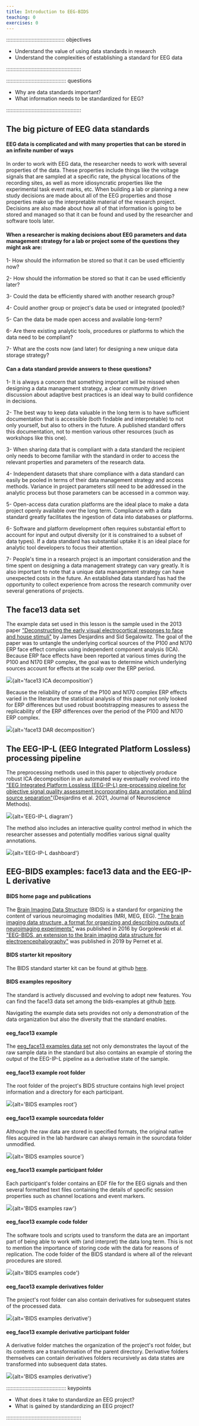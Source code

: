 ```yaml
---
title: Introduction to EEG-BIDS
teaching: 0
exercises: 0
---
```


::::::::::::::::::::::::::::::::::::::: objectives

- Understand the value of using data standards in research
- Understand the complexities of establishing a standard for EEG data

::::::::::::::::::::::::::::::::::::::::::::::::::

:::::::::::::::::::::::::::::::::::::::: questions

- Why are data standards important?
- What information needs to be standardized for EEG?

::::::::::::::::::::::::::::::::::::::::::::::::::

## The big picture of EEG data standards

#### **EEG data is complicated and with many properties that can be stored in an infinite number of ways**

In order to work with EEG data, the researcher needs to work with several properties of the data. These properties include things like the voltage signals that are sampled at a specific rate, the physical locations of the recording sites, as well as more idiosyncratic properties like the experimental task event marks, etc. When building a lab or planning a new study decisions are made about all of the EEG properties and those properties make up the interpretable material of the research project. Decisions are also made about how all of that information is going to be stored and managed so that it can be found and used by the researcher and software tools later.

#### **When a researcher is making decisions about EEG parameters and data management strategy for a lab or project some of the questions they might ask are:**

1- How should the information be stored so that it can be used efficiently now?

2- How should the information be stored so that it can be used efficiently later?

3- Could the data be efficiently shared with another research group?

4- Could another group or project's data be used or integrated (pooled)?

5- Can the data be made open access and available long-term?

6- Are there existing analytic tools, procedures or platforms to which the data need to be compliant?

7- What are the costs now (and later) for designing a new unique data storage strategy?

#### **Can a data standard provide answers to these questions?**

1- It is always a concern that something important will be missed when designing a data management strategy, a clear community driven discussion about adaptive best practices is an ideal way to build confidence in decisions.

2- The best way to keep data valuable in the long term is to have sufficient documentation that is accessible (both findable and interpretable) to not only yourself, but also to others in the future. A published standard offers this documentation, not to mention various other resources (such as workshops like this one).

3- When sharing data that is compliant with a data standard the recipient only needs to become familiar with the standard in order to access the relevant properties and parameters of the research data.

4- Independent datasets that share compliance with a data standard can easily be pooled in terms of their data management strategy and access methods. Variance in project parameters still need to be addressed in the analytic process but those parameters can be accessed in a common way.

5- Open-access data curation platforms are the ideal place to make a data project openly available over the long term. Compliance with a data standard greatly facilitates the ingestion of data into databases or platforms.

6- Software and platform development often requires substantial effort to account for input and output diversity (or it is constrained to a subset of data types). If a data standard has substantial uptake it is an ideal place for analytic tool developers to focus their attention.

7- People's time in a research project is an important consideration and the time spent on designing a data management strategy can vary greatly. It is also important to note that a unique data management strategy can have unexpected costs in the future. An established data standard has had the opportunity to collect experience from across the research community over several generations of projects.

## **The face13 data set**

The example data set used in this lesson is the sample used in the 2013 paper ["Deconstructing the early visual electrocortical responses to face and house stimuli"](https://jov.arvojournals.org/article.aspx?articleid=2121634) by James Desjardins and Sid Segalowitz. The goal of the paper was to untangle the underlying cortical sources of the P100 and N170 ERP face effect complex using independent component analysis (ICA). Because ERP face effects have been reported at various times during the P100 and N170 ERP complex, the goal was to determine which underlying sources account for effects at the scalp over the ERP period.

![](fig/SDC_EEG_face13_ICA.png){alt='face13 ICA decomposition'}

Because the reliability of some of the P100 and N170 complex ERP effects varied in the literature the statistical analysis of this paper not only looked for ERP differences but used robust bootstrapping measures to assess the replicability of the ERP differences over the period of the P100 and N170 ERP complex.

![](fig/SDC_EEG_face13_DAR.png){alt='face13 DAR decomposition'}

## **The EEG-IP-L (EEG Integrated Platform Lossless) processing pipeline**

The preprocessing methods used in this paper to objectively produce robust ICA decomposition in an automated way eventually evolved into the ["EEG Integrated Platform Lossless (EEG-IP-L) pre-processing pipeline for objective signal quality assessment incorporating data annotation and blind source separation"](https://www.sciencedirect.com/science/article/pii/S0165027020303848)(Desjardins et al. 2021, Journal of Neuroscience Methods).

![](fig/SDC_EEG-IP-L_diag.png){alt='EEG-IP-L diagram'}

The method also includes an interactive quality control method in which the researcher assesses and potentially modifies various signal quality annotations.

![](fig/SDC_EEG-IP-L_dash.png){alt='EEG-IP-L dashboard'}

## **EEG-BIDS examples: face13 data and the EEG-IP-L derivative**

#### **BIDS home page and publications**

The [Brain Imaging Data Structure](https://bids.neuroimaging.io/) (BIDS) is a standard for organizing the content of various neuroimaging modalities (MRI, MEG, EEG). ["The brain imaging data structure, a format for organizing and describing outputs of neuroimaging experiments"](https://www.nature.com/articles/sdata201644) was published in 2016 by Gorgolewski et al. ["EEG-BIDS, an extension to the brain imaging data structure for electroencephalography"](https://www.nature.com/articles/s41597-019-0104-8) was published in 2019 by Pernet et al.

#### **BIDS starter kit repository**

The BIDS standard starter kit can be found at github [here](https://github.com/bids-standard/bids-starter-kit).

#### **BIDS examples repository**

The standard is actively discussed and evolving to adopt new features. You can find the face13 data set among the bids-examples at github [here](https://github.com/bids-standard/bids-examples).

Navigating the example data sets provides not only a demonstration of the data organization but also the diversity that the standard enables.

#### **eeg\_face13 example**

The [eeg\_face13 examples data set](https://github.com/bids-standard/bids-examples/tree/bep021_ephys_derivatives/eeg_face13) not only demonstrates the layout of the raw sample data in the standard but also contains an example of storing the output of the EEG-IP-L pipeline as a derivative state of the sample.

#### **eeg\_face13 example root folder**

The root folder of the project's BIDS structure contains high level project information and a directory for each participant.

![](fig/SDC_EEG_BIDS_example.png){alt='BIDS examples root'}

#### **eeg\_face13 example sourcedata folder**

Although the raw data are stored in specified formats, the original native files acquired in the lab hardware can always remain in the sourcdata folder unmodified.

![](fig/SDC_BIDS_example_sourcedata.png){alt='BIDS examples source'}

#### **eeg\_face13 example participant folder**

Each participant's folder contains an EDF file for the EEG signals and then several formatted text files containing the details of specific session properties such as channel locations and event markers.

![](fig/SDC_BIDS_example_raw_data.png){alt='BIDS examples raw'}

#### **eeg\_face13 example code folder**

The software tools and scripts used to transform the data are an important part of being able to work with (and interpret) the data long term. This is not to mention the importance of storing code with the data for reasons of replication. The code folder of the BIDS standard is where all of the relevant procedures are stored.

![](fig/SDC_BIDS_example_code_root.png){alt='BIDS examples code'}

#### **eeg\_face13 example derivatives folder**

The project's root folder can also contain derivatives for subsequent states of the processed data.

![](fig/SDC_BIDS_example_derivative.png){alt='BIDS examples derivative'}

#### **eeg\_face13 example derivative participant folder**

A derivative folder matches the organization of the project's root folder, but its contents are a transformation of the parent directory. Derivative folders themselves can contain derivatives folders recursively as data states are transformed into subsequent data states.

![](fig/SDC_BIDS_example_derivative_data.png){alt='BIDS examples derivative'}



:::::::::::::::::::::::::::::::::::::::: keypoints

- What does it take to standardize an EEG project?
- What is gained by standardizing an EEG project?

::::::::::::::::::::::::::::::::::::::::::::::::::


